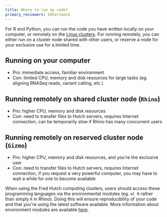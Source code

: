 ```yaml
---
title: Where to run my code?
primary_reviewers: k8hertweck
---
```

For R and Python, you can run the code you have written locally on your computer, or remotely on the [Linux clusters](/scicomputing/compute_platforms/). For running remotely, you can either run on a cluster node shared with other users, or reserve a node for your exclusive use for a limited time.

## Running on your computer
- Pro: immediate access, familiar environment
- Con: limited CPU, memory and disk resources for large tasks (eg. aligning RNASeq reads, variant calling, etc.)

## Running remotely on shared cluster node (`Rhino`)
- Pro: higher CPU, memory and disk resources
- Con: need to transfer files to Hutch servers, requires Internet connection, can be temporarily slow if Rhino has many concurrent users

## Running remotely on reserved cluster node (`Gizmo`)
- Pro: higher CPU, memory and disk resources, and you're the exclusive user
- Con: need to transfer files to Hutch servers, requires Internet connection, if you request a very powerful computer, you may have to wait a while for one to become available

When using the Fred Hutch computing clusters, users should access these programming languages via the environmental modules (eg. `ml R` rather than simply `R` in Rhino). Doing this will ensure reproducibility of your code and that you're using the latest software available. More information about environment modules are available [here](/scicomputing/compute_environments/).
